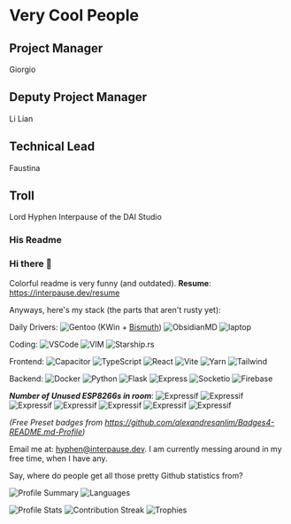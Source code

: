 # Very Cool People

## Project Manager

Giorgio

## Deputy Project Manager

Li Lian

## Technical Lead

Faustina

## Troll

Lord Hyphen Interpause of the DAI Studio

### His Readme

### Hi there 👋

Colorful readme is very funny (and outdated). **Resume**: <https://interpause.dev/resume>

Anyways, here's my stack (the parts that aren't rusty yet):

Daily Drivers: ![Gentoo](https://img.shields.io/badge/Gentoo-54487A?style=for-the-badge&logo=gentoo&logoColor=white) (KWin + [Bismuth](https://github.com/Interpause/bismuth))  ![ObsidianMD](https://img.shields.io/badge/Obsidian-483699?style=for-the-badge&logo=Obsidian&logoColor=white) ![laptop](https://img.shields.io/badge/AMD%20Ryzen_9_5900HX-ED1C24?style=for-the-badge&logo=amd&logoColor=white)

Coding: ![VSCode](https://img.shields.io/badge/VSCodeVim-0078D4?style=for-the-badge&logo=visual%20studio%20code&logoColor=white) ![VIM](https://img.shields.io/badge/VIM-%2311AB00.svg?&style=for-the-badge&logo=vim&logoColor=white) ![Starship.rs](https://img.shields.io/badge/starship-DD0B78?style=for-the-badge&logo=starship&logoColor=white) 

Frontend: ![Capacitor](https://img.shields.io/badge/Capacitor-119EFF?style=for-the-badge&logo=Capacitor&logoColor=white) ![TypeScript](https://img.shields.io/badge/TypeScript-007ACC?style=for-the-badge&logo=typescript&logoColor=white) ![React](https://img.shields.io/badge/React-20232A?style=for-the-badge&logo=react&logoColor=61DAFB
) ![Vite](https://img.shields.io/badge/Vite-B73BFE?style=for-the-badge&logo=vite&logoColor=FFD62E
) ![Yarn](https://img.shields.io/badge/Yarn-2C8EBB?style=for-the-badge&logo=yarn&logoColor=white
) ![Tailwind](https://img.shields.io/badge/twin.macro-38B2AC?style=for-the-badge&logo=tailwind-css&logoColor=white)

Backend: ![Docker](https://img.shields.io/badge/Docker-2CA5E0?style=for-the-badge&logo=docker&logoColor=white) ![Python](https://img.shields.io/badge/Python-FFD43B?style=for-the-badge&logo=python&logoColor=blue) ![Flask](https://img.shields.io/badge/Flask-000000?style=for-the-badge&logo=flask&logoColor=white
) ![Express](https://img.shields.io/badge/Express.js-000000?style=for-the-badge&logo=express&logoColor=white) ![Socketio](https://img.shields.io/badge/Socket.io-010101?&style=for-the-badge&logo=Socket.io&logoColor=white) ![Firebase](https://img.shields.io/badge/firebase-ffca28?style=for-the-badge&logo=firebase&logoColor=black)

_**Number of Unused ESP8266s in room**_: ![Expressif](https://img.shields.io/badge/espressif-E7352C?style=for-the-badge&logo=espressif&logoColor=white) ![Expressif](https://img.shields.io/badge/espressif-E7352C?style=for-the-badge&logo=espressif&logoColor=white) ![Expressif](https://img.shields.io/badge/espressif-E7352C?style=for-the-badge&logo=espressif&logoColor=white) ![Expressif](https://img.shields.io/badge/espressif-E7352C?style=for-the-badge&logo=espressif&logoColor=white) ![Expressif](https://img.shields.io/badge/espressif-E7352C?style=for-the-badge&logo=espressif&logoColor=white) ![Expressif](https://img.shields.io/badge/espressif-E7352C?style=for-the-badge&logo=espressif&logoColor=white) ![Expressif](https://img.shields.io/badge/espressif-E7352C?style=for-the-badge&logo=espressif&logoColor=white)

_(Free Preset badges from <https://github.com/alexandresanlim/Badges4-README.md-Profile>)_

Email me at: <hyphen@interpause.dev>. I am currently messing around in my free time, when I have any.

Say, where do people get all those pretty Github statistics from?

![Profile Summary](https://github-profile-summary-cards.vercel.app/api/cards/profile-details?username=interpause&theme=dracula) ![Languages](http://github-profile-summary-cards.vercel.app/api/cards/repos-per-language?username=interpause&theme=dracula)

![Profile Stats](https://github-readme-stats.vercel.app/api?username=interpause&theme=dracula)
![Contribution Streak](https://github-readme-streak-stats.herokuapp.com/?user=interpause&theme=dracula)
![Trophies](https://github-profile-trophy.vercel.app/?username=interpause)

<!--
**Interpause/interpause** is a ✨ _special_ ✨ repository because its `README.md` (this file) appears on your GitHub profile.

Here are some ideas to get you started:

- 🔭 I’m currently working on ...
- 🌱 I’m currently learning ...
- 👯 I’m looking to collaborate on ...
- 🤔 I’m looking for help with ...
- 💬 Ask me about ...
- 📫 How to reach me: ...
- 😄 Pronouns: ...
- ⚡ Fun fact: ...
-->


